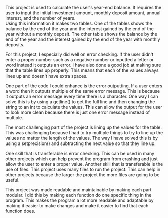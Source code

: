 This project is used to calculate the user's year-end balance. It requires the user to input the initial investment amount, monthly deposit amount, annual interest, and the number of years.  
Using this information it makes two tables. One of the tables shows the balance by the end of the year and the interest gained by the end of the year without a monthly deposit. The other 
table shows the balance by the end of the year and the interest gained by the end of the year with monthly deposits. 

For this project, I especially did well on error checking. If the user didn't enter a proper number such as a negative number or inputted a letter or word instead it outputs an error. I 
have also done a good job at making sure that the table lines up properly. This means that each of the values always lines up and doesn't have extra spaces.

One part of the code I could enhance is the error outputting. If a user enters a word then it outputs multiple of the same error message. This is because it outputs an error message every
time there is a character. One way I can solve this is by using a getline() to get the full line and then changing the string to an int to calculate the values. This can allow the output 
for the user to look more clean because there is just one error message instead of multiple.

The most challenging part of the project is lining up the values for the table. This was challenging because I had to try multiple things to try to line up the values no matter the length 
of the values. The way I have solved this is by using a setprecision() and subtracting the next value so that they line up.

One skill that is transferable is error checking. This can be used in many other projects which can help prevent the program from crashing and just allow the user to enter a proper value. 
Another skill that is transferable is the use of files. This project uses many files to run the project. This can help in other projects because the larger the project the more files are 
going to be useful.

This project was made readable and maintainable by making each part modular. I did this by making each function do one specific thing in the program. This makes the program a lot more 
readable and adaptable by making it easier to make changes and make it easier to find that each function does.
